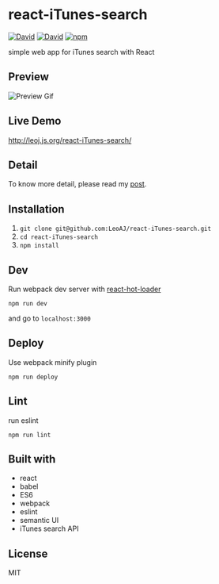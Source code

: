 # react-iTunes-search

[![David](https://img.shields.io/david/LeoAJ/react-iTunes-search.svg?style=flat-square)](https://david-dm.org/LeoAJ/react-iTunes-search)
[![David](https://img.shields.io/david/dev/LeoAJ/react-iTunes-search.svg?style=flat-square)](https://david-dm.org/LeoAJ/react-iTunes-search#info=devDependencies)
[![npm](https://img.shields.io/npm/l/express.svg?style=flat-square)](https://github.com/LeoAJ/react-iTunes-search/blob/master/LICENSE)

simple web app for iTunes search with React

## Preview

![Preview Gif](https://raw.githubusercontent.com/LeoAJ/react-iTunes-search/gif/react-iTunes-search.gif)

## Live Demo

http://leoj.js.org/react-iTunes-search/

## Detail

To know more detail, please read my [post](http://leoj.js.org/personal/React-iTunes-Search/).

## Installation

1. `git clone git@github.com:LeoAJ/react-iTunes-search.git`
2. `cd react-iTunes-search`
3. `npm install`

## Dev

Run webpack dev server with [react-hot-loader](https://github.com/gaearon/react-hot-loader)

```
npm run dev
```

and go to `localhost:3000`

## Deploy

Use webpack minify plugin

```
npm run deploy
```

## Lint

run eslint

```
npm run lint
```

## Built with

* react
* babel
* ES6
* webpack
* eslint
* semantic UI
* iTunes search API

## License

MIT

